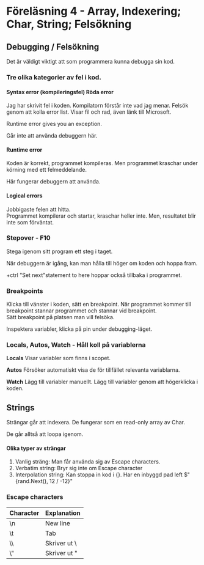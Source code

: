 # Föreläsning 4 - Array, Indexering; Char, String; Felsökning

## Debugging / Felsökning
Det är väldigt viktigt att som programmera kunna debugga sin kod.

### Tre olika kategorier av fel i kod.

#### Syntax error (kompileringsfel) **Röda error** 

Jag har skrivit fel i koden. Kompilatorn förstår inte vad jag menar.  Felsök genom att kolla error list. Visar fil och rad, även länk till Microsoft.

Runtime error gives you an exception. 

Går inte att använda debuggern här.

#### Runtime error

Koden är korrekt, programmet kompileras. Men programmet kraschar under körning med ett felmeddelande.

Här fungerar debuggern att använda.

#### Logical errors

Jobbigaste felen att hitta.  
Programmet kompilerar och startar, kraschar heller inte. Men, resultatet blir inte som förväntat.

### Stepover - F10
Stega igenom sitt program ett steg i taget.

När debuggern är igång, kan man hålla till höger om koden och hoppa fram.

+ctrl "Set next"statement to here hoppar också tillbaka i programmet.

### Breakpoints
Klicka till vänster i koden, sätt en breakpoint. När programmet kommer till breakpoint stannar programmet och stannar vid breakpoint.  
Sätt breakpoint på platsen man vill felsöka.

Inspektera variabler, klicka på pin under debugging-läget.

### Locals, Autos, Watch - Håll koll på variablerna

**Locals** Visar variabler som finns i scopet.

**Autos** Försöker automatiskt visa de för tillfället relevanta variablarna.

**Watch** Lägg till variabler manuellt. Lägg till variabler genom att högerklicka i koden.

## Strings
Strängar går att indexera. De fungerar som en read-only array av Char.

De går alltså att loopa igenom.

#### Olika typer av strängar
1. Vanlig sträng: Man får använda sig av Escape characters.
2. Verbatim string: Bryr sig inte om Escape character
3. Interpolation string: Kan stoppa in kod i {}. Har en inbyggd pad left $"{rand.Next(), 12 / -12}"
### Escape characters

| Character | Explanation  |
| --------- | ------------ |
| \n        | New line     |
| \t        | Tab          |
| \\\       | Skriver ut \ |
| \\"       | Skriver ut " |

